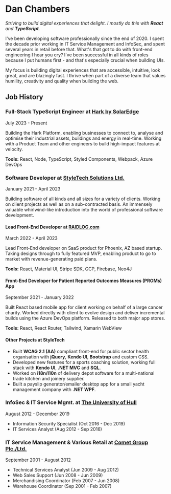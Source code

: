 # Dan Chambers

_Striving to build digital experiences that delight. I mostly do this with **React** and **TypeScript**._

I've been developing software professionally since the end of 2020. I spent the decade prior working in IT Service Management and InfoSec, and spent several years in retail before that. What's that got to do with front-end engineering I hear you cry? I've been successful in all kinds of roles because I put humans first - and that's especially crucial when building UIs.

My focus is building digital experiences that are accessible, intuitive, look great, and are blazingly fast. I thrive when part of a diverse team that values humility, creativity and quality when building the web.

## Job History

### Full-Stack TypeScript Engineer at [Hark by SolarEdge](https://harksys.com)

<p class="md-subtitle">July 2023 - Present</p>

Building the Hark Platform, enabling businesses to connect to, analyse and optimise their industrial assets, buildings and energy in real-time. Working with a Product Team and other engineers to build high-impact features at velocity.

<div class="md-callout">

**Tools:** React, Node, TypeScript, Styled Components, Webpack, Azure DevOps

</div>

### Software Developer at [StyleTech Solutions Ltd.](https://www.styletech.co.uk/)

<p class="md-subtitle">January 2021 - April 2023</p>

Building software of all kinds and all sizes for a variety of clients. Working on client projects as well as on a sub-contracted basis. An immensely valuable whirlwind-like introduction into the world of professional software development.

#### Lead Front-End Developer at [RAIDLOG.com](https://raidlog.com)

<p class="md-subtitle">March 2022 - April 2023</p>

Lead Front-End developer on SaaS product for Phoenix, AZ based startup. Taking designs through to fully featured MVP, enabling product to go to market with revenue-generating paid plans.

<div class="md-callout">

**Tools:** React, Material UI, Stripe SDK, GCP, Firebase, Neo4J

</div>

#### Front-End Developer for Patient Reported Outcomes Measures (PROMs) App

<p class="md-subtitle">September 2021 - January 2022</p>

Built React based mobile app for client working on behalf of a large cancer charity. Worked directly with client to evolve design and deliver incremental builds using the Azure DevOps platform. Released to both major app stores.

<div class="md-callout">

**Tools:** React, React Router, Tailwind, Xamarin WebView

</div>

#### Other Projects at StyleTech

- Built **WCAG 2.1 (AA)** compliant front-end for public sector health organisation with **jQuery**, **Kendo UI**, **Bootstrap** and custom CSS.
- Developed new features for a sports coaching solution, working full stack with **Kendo UI**, **.NET MVC** and **SQL**.
- Worked on **i18n/l10n** of delivery depot software for a multi-national trade kitchen and joinery supplier.
- Built a payslip generator/emailer desktop app for a small yacht management company with **.NET WPF**.

### InfoSec & IT Service Mgmt. at [The University of Hull](https://www.hull.ac.uk/)

<p class="md-subtitle">August 2012 - December 2019</p>

- Information Security Specialist (Oct 2016 - Dec 2019)
- IT Services Analyst (Aug 2012 - Sep 2016)

### IT Service Management & Various Retail at [Comet Group Plc./Ltd.](<https://en.wikipedia.org/wiki/Comet_(retailer)>)

<p class="md-subtitle">September 2001 - August 2012</p>

- Technical Services Analyst (Jun 2009 - Aug 2012)
- Web Sales Support (Jun 2008 - Jun 2009)
- Merchandising Coordinator (Feb 2007 - Jun 2008)
- Warehouse Coordinator (Sep 2001 - Feb 2007)
